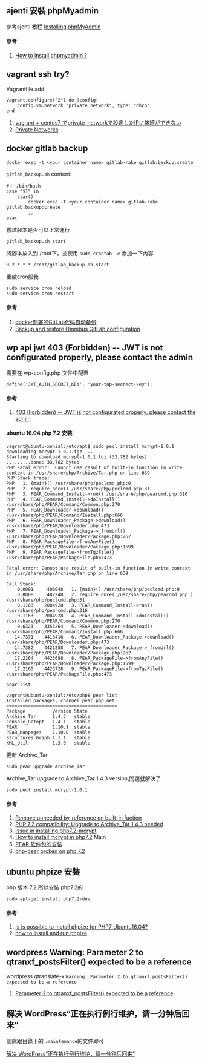 ## ajenti 安裝 phpMyadmin ##

參考ajenti 教程 [Installing phpMyAdmin](https://support.ajenti.org/knowledge-bases/5/articles/1120-installing-phpmyadmin)


#### 參考 ####
1. [How to install phpmyadmin ?](https://support.ajenti.org/communities/1/topics/247-how-to-install-phpmyadmin)



## vagrant ssh try? ##

Vagrantfile add

```
Vagrant.configure("2") do |config|
	config.vm.network "private_network", type: "dhcp"
end
```

1. [vagrant + centos7 でprivate_networkで設定したIPに接続ができない](https://qiita.com/junqiq/items/a19d3ea48b072a1b28d3)
2. [Private Networks](https://www.vagrantup.com/docs/networking/private_network.html)

## docker gitlab backup ##

```
docker exec -t <your container name> gitlab-rake gitlab:backup:create
```

`gitlab_backup.sh` content:

```
#！ /bin/bash
case "$1" in 
    start)
        docker exec -t <your container name> gitlab-rake gitlab:backup:create
        ;;
esac
```

嘗試腳本是否可以正常運行

```
gitlab_backup.sh start
```

將腳本放入到 /root下，並使用 `sudo crontab -e` 添加一下內容

```
0 2 * * * /root/gitlab_backup.sh start
```

重啟cron服務

```
sudo service cron reload
sudo service cron restart
```

#### 參考 ####
1. [docker部署的GitLab代码自动备份](https://blog.csdn.net/u014258541/article/details/79317180)
2. [Backup and restore Omnibus GitLab configuration](https://docs.gitlab.com/omnibus/settings/backups.html)


## wp api jwt 403 (Forbidden) -- JWT is not configurated properly, please contact the admin ##

需要在 wp-config.php 文件中配置

```
define('JWT_AUTH_SECRET_KEY', 'your-top-secrect-key');
```

#### 參考 ####
1. [403 (Forbidden) -- JWT is not configurated properly, please contact the admin](https://github.com/Tmeister/wp-api-jwt-auth/issues/59#issuecomment-327149363)


#### ubuntu 16.04 php 7.2 安裝  ####

```
vagrant@ubuntu-xenial:/etc/apt$ sudo pecl install mcrypt-1.0.1
downloading mcrypt-1.0.1.tgz ...
Starting to download mcrypt-1.0.1.tgz (33,782 bytes)
.........done: 33,782 bytes
PHP Fatal error:  Cannot use result of built-in function in write context in /usr/share/php/Archive/Tar.php on line 639
PHP Stack trace:
PHP   1. {main}() /usr/share/php/peclcmd.php:0
PHP   2. require_once() /usr/share/php/peclcmd.php:31
PHP   3. PEAR_Command_Install->run() /usr/share/php/pearcmd.php:316
PHP   4. PEAR_Command_Install->doInstall() /usr/share/php/PEAR/Command/Common.php:270
PHP   5. PEAR_Downloader->download() /usr/share/php/PEAR/Command/Install.php:666
PHP   6. PEAR_Downloader_Package->download() /usr/share/php/PEAR/Downloader.php:473
PHP   7. PEAR_Downloader_Package->_fromUrl() /usr/share/php/PEAR/Downloader/Package.php:262
PHP   8. PEAR_PackageFile->fromAnyFile() /usr/share/php/PEAR/Downloader/Package.php:1599
PHP   9. PEAR_PackageFile->fromTgzFile() /usr/share/php/PEAR/PackageFile.php:473

Fatal error: Cannot use result of built-in function in write context in /usr/share/php/Archive/Tar.php on line 639

Call Stack:
    0.0001     406048   1. {main}() /usr/share/php/peclcmd.php:0
    0.0008     482248   2. require_once('/usr/share/php/pearcmd.php') /usr/share/php/peclcmd.php:31
    0.1163    2084928   3. PEAR_Command_Install->run() /usr/share/php/pearcmd.php:316
    0.1163    2084928   4. PEAR_Command_Install->doInstall() /usr/share/php/PEAR/Command/Common.php:270
    0.6323    3353264   5. PEAR_Downloader->download() /usr/share/php/PEAR/Command/Install.php:666
   14.7371    4418416   6. PEAR_Downloader_Package->download() /usr/share/php/PEAR/Downloader.php:473
   14.7382    4421888   7. PEAR_Downloader_Package->_fromUrl() /usr/share/php/PEAR/Downloader/Package.php:262
   17.2164    4423688   8. PEAR_PackageFile->fromAnyFile() /usr/share/php/PEAR/Downloader/Package.php:1599
   17.2165    4423728   9. PEAR_PackageFile->fromTgzFile() /usr/share/php/PEAR/PackageFile.php:473

```

```
pear list
```

```
vagrant@ubuntu-xenial:/etc/php$ pear list
Installed packages, channel pear.php.net:
=========================================
Package          Version State
Archive_Tar      1.4.3   stable
Console_Getopt   1.4.1   stable
PEAR             1.10.1  stable
PEAR_Manpages    1.10.0  stable
Structures_Graph 1.1.1   stable
XML_Util         1.3.0   stable
```

更新 Archive_Tar

```
sudo pear upgrade Archive_Tar
```

Archive_Tar upgrade to Archive_Tar 1.4.3 version,問題就解決了


```
sudo pecl install mcrypt-1.0.1
```

#### 參考 ####

1. [Remove unneeded by-reference on built-in fuction](https://github.com/pear/Archive_Tar/pull/18)
2. [PHP 7.2 compatibility: Upgrade to Archive_Tar 1.4.3 needed](https://github.com/pear/pearweb_phars/issues/2)
3. [Issue in installing php7.2-mcrypt](https://stackoverflow.com/a/48799336)
4. [How to install mcrypt in php7.2](https://lukasmestan.com/install-mcrypt-extension-in-php7-2/) Main
5. [PEAR 软件包的安装](http://www.cnblogs.com/zrp2013/archive/2013/05/04/3060283.html)
6. [php-pear broken on php 7.2](https://github.com/oerdnj/deb.sury.org/issues/668)


## ubuntu phpize 安裝 ##

php 版本 7.2,所以安裝 php7.2的

```
sudo apt-get install php7.2-dev
```

#### 參考 ####
1. [Is is possible to install phpize for PHP7 Ubuntu16.04?](https://askubuntu.com/a/824739)
2. [how to install and run phpize](https://stackoverflow.com/a/8982179)


## wordpress Warning: Parameter 2 to qtranxf_postsFilter() expected to be a reference ##

wordpress qtranslate-x `Warning: Parameter 2 to qtranxf_postsFilter() expected to be a reference`


1. [Parameter 2 to qtranxf_postsFilter() expected to be a reference](https://github.com/qTranslate-Team/qtranslate-x/issues/544#issuecomment-365764010)

## 解决 WordPress“正在执行例行维护，请一分钟后回来” ##

刪除跟目錄下的 `.maintenance`的文件即可

[解决 WordPress“正在执行例行维护，请一分钟后回来”](https://www.wpdaxue.com/briefly-unavailable-for-scheduled-maintenance.html)